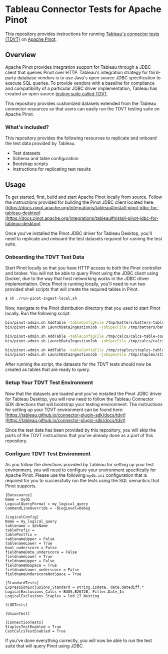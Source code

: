 # Tableau Connector Tests for Apache Pinot

This repository provides instructions for running [Tableau's connector tests (TDVT)](https://tableau.github.io/connector-plugin-sdk/docs/tdvt) on [Apache Pinot](https://pinot.apache.org).

## Overview

Apache Pinot provides integration support for Tableau through a JDBC client that queries Pinot over HTTP. Tableau's integration strategy for third-party database vendors is to use Java's open source JDBC specification to execute SQL queries. To provide vendors with a baseline for compliance and compatibility of a particular JDBC driver implementation, Tableau has created an open source [testing suite called TDVT](https://tableau.github.io/connector-plugin-sdk/docs/tdvt).

This repository provides customized datasets extended from the Tableau connector resources so that users can easily run the TDVT testing suite on Apache Pinot.

### What's included?

This repository provides the following resources to replicate and onboard the test data provided by Tableau.

- Test datasets
- Schema and table configuration
- Bootstrap scripts
- Instructions for replicating test results

## Usage

To get started, first, build and start Apache Pinot locally from source. Follow the instructions provided for building the Pinot JDBC client located here: [https://docs.pinot.apache.org/integrations/tableau#install-pinot-jdbc-for-tableau-desktop](https://docs.pinot.apache.org/integrations/tableau#install-pinot-jdbc-for-tableau-desktop)

Once you've installed the Pinot JDBC driver for Tableau Desktop, you'll need to replicate and onboard the test datasets required for running the test suite.

### Onboarding the TDVT Test Data

Start Pinot locally so that you have HTTP access to both the Pinot controller and broker. You will not be able to query Pinot using the JDBC client using Docker, due to the way that host networking works in the JDBC driver implementation. Once Pinot is running locally, you'll need to run two provided shell scripts that will create the required tables in Pinot.

```bash
$ sh ./run-pinot-ingest-local.sh
```

Now, navigate to the Pinot distribution directory that you used to start Pinot locally. Run the following script.

```bash
bin/pinot-admin.sh AddTable -tableConfigFile /tmp/batters/batters-table-config.json -schemaFile /tmp/batters/batters-schema.json -exec
bin/pinot-admin.sh LaunchDataIngestionJob -jobSpecFile /tmp/batters/batters-ingestion-spec.yml

bin/pinot-admin.sh AddTable -tableConfigFile /tmp/calcs/calcs-table-config.json -schemaFile /tmp/calcs/calcs-schema.json -exec
bin/pinot-admin.sh LaunchDataIngestionJob -jobSpecFile /tmp/calcs/calcs-ingestion-spec.yml

bin/pinot-admin.sh AddTable -tableConfigFile /tmp/staples/staples-table-config.json -schemaFile /tmp/staples/staples-schema.json -exec
bin/pinot-admin.sh LaunchDataIngestionJob -jobSpecFile /tmp/staples/staples-ingestion-spec.yml
```

After running the script, the datasets for the TDVT tests should now be created as tables that are ready to query.

### Setup Your TDVT Test Environment

Now that the datasets are loaded and you've installed the Pinot JDBC driver for Tableau Desktop, you will now need to follow the Tableau Connector SDK directions that will bootstrap your testing environment. The instructions for setting up your TDVT environment can be found here: [https://tableau.github.io/connector-plugin-sdk/docs/tdvt](https://tableau.github.io/connector-plugin-sdk/docs/tdvt)

Since the test data has been provided by this repository, you will skip the parts of the TDVT instructions that you've already done as a part of this repository.

### Configure TDVT Test Environment

As you follow the directions provided by Tableau for setting up your test environment, you will need to configure your environment specifically for Apache Pinot. Please use the following `mydb.ini` configuration that is required for you to successfully run the tests using the SQL semantics that Pinot supports.

```text
[Datasource]
Name = mydb
LogicalQueryFormat = my_logical_query
CommandLineOverride = -DLogLevel=Debug

[LogicalConfig]
Name = my_logical_query
tablename = $dsName
tablePrefix =
tablePostfix =
tablenameUpper = False
tablenameLower = True
bool_underscore = False
fieldnameDate_underscore = False
fieldnameLower = True
fieldnameUpper = False
fieldnameNoSpace = True
fieldnameLower_underscore = False
fieldnameUnderscoreNotSpace = True

[StandardTests]
ExpressionExclusions_Standard = string.isdate, date.datediff.*
LogicalExclusions_Calcs = BUGS.B26728, Filter.Date_In
LogicalExclusions_Staples = lod.17_Nesting

[LODTests]

[UnionTest]

[ConnectionTests]
StaplesTestEnabled = True
CastCalcsTestEnabled = True
```

If you've done everything correctly, you will now be able to run the test suite that will query Pinot using JDBC.
